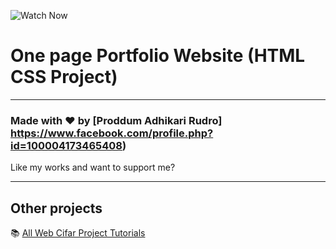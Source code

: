 ![Watch Now](./img/Rudro.png.jpg)
# One page Portfolio Website (HTML CSS Project)
---

### Made with ❤️ by [Proddum Adhikari Rudro] https://www.facebook.com/profile.php?id=100004173465408)

Like my works and want to support me?

---

## Other projects

📚 [All Web Cifar Project Tutorials](https://github.com/Rudro1122)  
  


